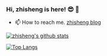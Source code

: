 

<!--
**zhisheng17/zhisheng17** is a ✨ _special_ ✨ repository because its `README.md` (this file) appears on your GitHub profile.

Here are some ideas to get you started:

- 🔭 I’m currently working on ...
- 🌱 I’m currently learning ...
- 👯 I’m looking to collaborate on ...
- 🤔 I’m looking for help with ...
- 💬 Ask me about ...
- 📫 How to reach me: ...
- 😄 Pronouns: ...
- ⚡ Fun fact: ...
-->

### Hi, zhisheng is here! 😎 👋

- 📫 How to reach me. [zhisheng blog](http://www.54tianzhisheng.cn/)


[![zhisheng's github stats](https://github-readme-stats.vercel.app/api?username=zhisheng17&theme=solarized-dark&show_icons=true)](https://github.com/zhisheng17)


[![Top Langs](https://github-readme-stats.vercel.app/api/top-langs/?username=zhisheng17)](https://github.com/zhisheng17/github-readme-stats)
